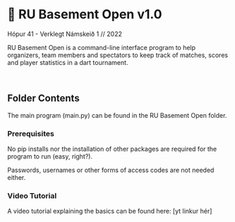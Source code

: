 # 🎯 RU Basement Open v1.0
Hópur 41 - Verklegt Námskeið 1 // 2022

RU Basement Open is a command-line interface program to help organizers, team members and spectators to keep track of matches, scores and player statistics in a dart tournament.

<br/>


## Folder Contents

The main program (main.py) can be found in the RU Basement Open folder.

### Prerequisites

No pip installs nor the installation of other packages are required for the program to run (easy, right?).

Passwords, usernames or other forms of access codes are not needed either.

### Video Tutorial

A video tutorial explaining the basics can be found here:
[yt linkur hér]